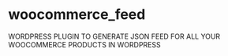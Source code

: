# woocommerce_feed
WORDPRESS PLUGIN TO GENERATE JSON FEED FOR ALL YOUR WOOCOMMERCE PRODUCTS IN WORDPRESS 

